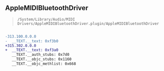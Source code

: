 ## AppleMIDIBluetoothDriver

> `/System/Library/Audio/MIDI Drivers/AppleMIDIBluetoothDriver.plugin/AppleMIDIBluetoothDriver`

```diff

-313.100.0.0.0
-  __TEXT.__text: 0xf3b0
+315.302.0.0.0
+  __TEXT.__text: 0xf3a0
   __TEXT.__auth_stubs: 0x7d0
   __TEXT.__objc_stubs: 0x1160
   __TEXT.__objc_methlist: 0x668

```
